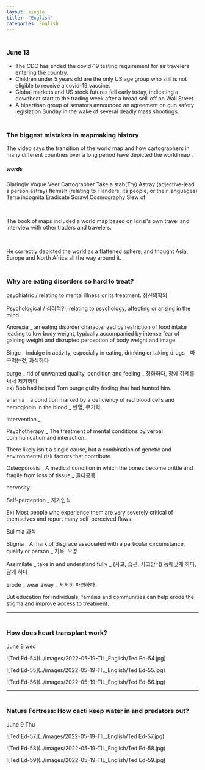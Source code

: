 ```yaml
---
layout: single
title:  "English"
categories: English
---
```


### <br>June 13 

- The CDC has ended the covid-19 testing requirement for air travelers entering the country.
- Children under 5 years old are the only US age group who still is not eligible to receive a covid-19 vaccine.
- Global markets and US stock futures fell early today, indicating a downbeat start to the trading week after a broad sell-off on Wall Street.
- A bipartisan group of senators announced an agreement on gun safety legislation Sunday in the wake of several deadly mass shootings.





### <br>The biggest mistakes in mapmaking history

The video says the transition of the world map and how cartographers in many different countries over a long period have depicted the world map .

##### words

Glaringly 
Vogue 
Veer 
Cartographer
Take a stab(Try) 
Astray (adjective-lead a person astray) 
flemish (relating to Flanders, its people, or their languages) 
Terra incognita
Eradicate
Scrawl
Cosmography
Slew of

<br>

The book of maps included a world map based on Idrisi's own travel and interview with other traders and travelers.

<br>

He correctly depicted the world as a flattened sphere, and thought Asia, Europe and North Africa all the way around it.



### <br>Why are eating disorders so hard to treat?



psychiatric / relating to mental illness or its treatment. 정신의학의

Psychological / 심리적인, relating to psychology, affecting or arising in the mind.

Anorexia _ an eating disorder characterized by restriction of food intake leading to low body weight, typically accompanied by intense fear of gaining weight and disrupted perception of body weight and image.

Binge _ indulge in activity, especially in eating, drinking or taking drugs _ 마구먹는것, 과식하다

purge _ rid of unwanted quality, condition and feeling _ 정화하다, 장에 하제를 써서 제거하다.
<br>ex) Bob had helped Tom purge guilty feeling that had hunted him.

anemia _ a condition marked by a deficiency of red blood cells and hemoglobin in the blood _ 빈혈, 무기력

Intervention _

Psychotherapy _ The treatment of mental conditions by verbal communication and interaction_

There likely isn't a single cause, but a combination of genetic and environmental risk factors that contribute.

Osteoporosis _ A medical condition in which the bones become brittle and fragile from loss of tissue _ 골다공증

nervosity 

Self-perception _  자기인식

Ex) Most people who experience them are very severely critical of themselves and report many self-perceived flaws.

Bulimia 과식

Stigma _ A mark of disgrace associated with a particular circumstance, quality or person _ 치욕, 오명

Assimilate _ take in and understand fully _ (사고, 습관, 사고방식) 등에맞게 하다, 닮게 하다

erode _ wear away _ 서서히 파괴하다

But education for individuals, families and communities can help erode the stigma and improve access to treatment. 



------

### <br>How does heart transplant work? 

June 8 wed

![Ted Ed-54](../images/2022-05-19-TIL_English/Ted Ed-54.jpg)

![Ted Ed-55](../images/2022-05-19-TIL_English/Ted Ed-55.jpg)

![Ted Ed-56](../images/2022-05-19-TIL_English/Ted Ed-56.jpg)



------

### <br>Nature Fortress: How cacti keep water in and predators out? 

June 9 Thu

![Ted Ed-57](../images/2022-05-19-TIL_English/Ted Ed-57.jpg)

![Ted Ed-58](../images/2022-05-19-TIL_English/Ted Ed-58.jpg)

![Ted Ed-59](../images/2022-05-19-TIL_English/Ted Ed-59.jpg)